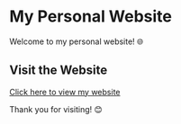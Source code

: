 # My Personal Website

Welcome to my personal website! 🌐

## Visit the Website

[Click here to view my website](https://juusolaurikainen.github.io/)

Thank you for visiting! 😊
